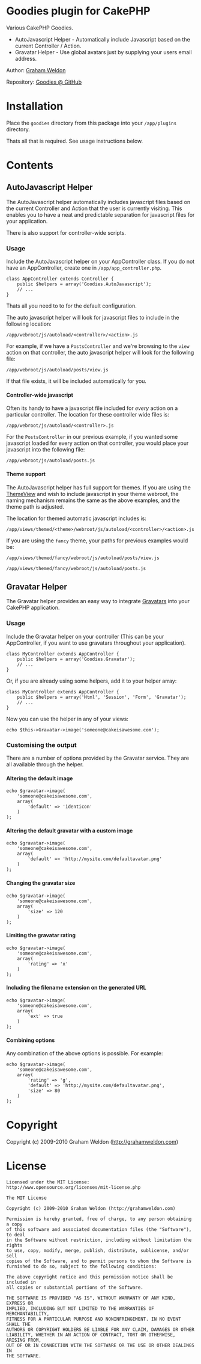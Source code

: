 # Goodies plugin for CakePHP #

Various CakePHP Goodies.

* AutoJavascript Helper - Automatically include Javascript based on the current Controller / Action.
* Gravatar Helper - Use global avatars just by supplying your users email address.

Author: [Graham Weldon](http://grahamweldon.com)

Repository: [Goodies @ GitHub](http://github.com/predominant/goodies)

# Installation #

Place the `goodies` directory from this package into your `/app/plugins` directory.

Thats all that is required. See usage instructions below.

# Contents #

## AutoJavascript Helper ##

The AutoJavascript helper automatically includes javascript files based on the current Controller and Action that the user is currently visiting. This enables you to have a neat and predictable separation for javascript files for your application.

There is also support for controller-wide scripts.

### Usage ###

Include the AutoJavascript helper on your AppController class. If you do not have an AppController, create one in `/app/app_controller.php`.

	class AppController extends Controller {
		public $helpers = array('Goodies.AutoJavascript');
		// ...
	}

Thats all you need to to for the default configuration.

The auto javascript helper will look for javascript files to include in the following location:

	/app/webroot/js/autoload/<controller>/<action>.js

For example, if we have a `PostsController` and we're browsing to the `view` action on that controller, the auto javascript helper will look for the following file:

	/app/webroot/js/autoload/posts/view.js

If that file exists, it will be included automatically for you.

#### Controller-wide javascript ####

Often its handy to have a javascript file included for _every_ action on a particular controller. The location for these controller wide files is:

	/app/webroot/js/autoload/<controller>.js

For the `PostsController` in our previous example, if you wanted some javascript loaded for every action on that controller, you would place your javascript into the following file:

	/app/webroot/js/autoload/posts.js

#### Theme support ####

The AutoJavascript helper has full support for themes. If you are using the [ThemeView](http://book.cakephp.org/view/1093/Themes) and wish to include javascript in your theme webroot, the naming mechanism remains the same as the above examples, and the theme path is adjusted.

The location for themed automatic javascript includes is:

	/app/views/themed/<theme>/webroot/js/autoload/<controller>/<action>.js

If you are using the `fancy` theme, your paths for previous examples would be:

	/app/views/themed/fancy/webroot/js/autoload/posts/view.js

	/app/views/themed/fancy/webroot/js/autoload/posts.js

## Gravatar Helper ##

The Gravatar helper provides an easy way to integrate [Gravatars](http://gravatar.com) into your CakePHP application.

### Usage ###

Include the Gravatar helper on your controller (This can be your AppController, if you want to use gravatars throughout your application).

	class MyController extends AppController {
		public $helpers = array('Goodies.Gravatar');
		// ...
	}

Or, if you are already using some helpers, add it to your helper array:

	class MyController extends AppController {
		public $helpers = array('Html', 'Session', 'Form', 'Gravatar');
		// ...
	}

Now you can use the helper in any of your views:

	echo $this->Gravatar->image('someone@cakeisawesome.com');

### Customising the output ###

There are a number of options provided by the Gravatar service. They are all available through the helper.

#### Altering the default image ####

	echo $gravatar->image(
		'someone@cakeisawesome.com',
		array(
			'default' => 'identicon'
		)
	);

#### Altering the default gravatar with a custom image ###

	echo $gravatar->image(
		'someone@cakeisawesome.com',
		array(
			'default' => 'http://mysite.com/defaultavatar.png'
		)
	);

#### Changing the gravatar size ####

	echo $gravatar->image(
		'someone@cakeisawesome.com',
		array(
			'size' => 120
		)
	);

#### Limiting the gravatar rating ####

	echo $gravatar->image(
		'someone@cakeisawesome.com',
		array(
			'rating' => 'x'
		)
	);

#### Including the filename extension on the generated URL ####

	echo $gravatar->image(
		'someone@cakeisawesome.com',
		array(
			'ext' => true
		)
	);

#### Combining options ####

Any combination of the above options is possible. For example:

	echo $gravatar->image(
		'someone@cakeisawesome.com',
		array(
			'rating' => 'g',
			'default' => 'http://mysite.com/defaultavatar.png',
			'size' => 80
		)
	);

# Copyright #

Copyright (c) 2009-2010 Graham Weldon (http://grahamweldon.com)

# License #

	Licensed under the MIT License: http://www.opensource.org/licenses/mit-license.php

	The MIT License

	Copyright (c) 2009-2010 Graham Weldon (http://grahamweldon.com)

	Permission is hereby granted, free of charge, to any person obtaining a copy
	of this software and associated documentation files (the "Software"), to deal
	in the Software without restriction, including without limitation the rights
	to use, copy, modify, merge, publish, distribute, sublicense, and/or sell
	copies of the Software, and to permit persons to whom the Software is
	furnished to do so, subject to the following conditions:

	The above copyright notice and this permission notice shall be included in
	all copies or substantial portions of the Software.

	THE SOFTWARE IS PROVIDED "AS IS", WITHOUT WARRANTY OF ANY KIND, EXPRESS OR
	IMPLIED, INCLUDING BUT NOT LIMITED TO THE WARRANTIES OF MERCHANTABILITY,
	FITNESS FOR A PARTICULAR PURPOSE AND NONINFRINGEMENT. IN NO EVENT SHALL THE
	AUTHORS OR COPYRIGHT HOLDERS BE LIABLE FOR ANY CLAIM, DAMAGES OR OTHER
	LIABILITY, WHETHER IN AN ACTION OF CONTRACT, TORT OR OTHERWISE, ARISING FROM,
	OUT OF OR IN CONNECTION WITH THE SOFTWARE OR THE USE OR OTHER DEALINGS IN
	THE SOFTWARE.
